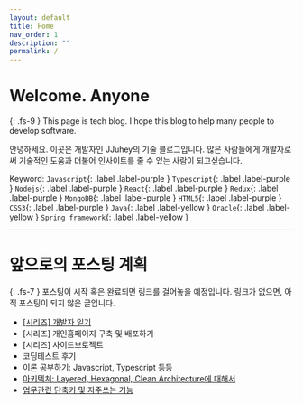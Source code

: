 ```yaml
---
layout: default
title: Home
nav_order: 1
description: ""
permalink: /
---
```


# Welcome. Anyone
{: .fs-9 }
This page is tech blog. I hope this blog to help many people to develop software.

안녕하세요. 이곳은 개발자인 JJuhey의 기술 블로그입니다. 많은 사람들에게 개발자로써 기술적인 도움과 더불어 인사이트를 줄 수 있는 사람이 되고싶습니다.

Keyword: `Javascript`{: .label .label-purple } `Typescript`{: .label .label-purple } `Nodejs`{: .label .label-purple } `React`{: .label .label-purple } `Redux`{: .label .label-purple } `MongoDB`{: .label .label-purple } `HTML5`{: .label .label-purple } `CSS3`{: .label .label-purple } `Java`{: .label .label-yellow } `Oracle`{: .label .label-yellow } `Spring framework`{: .label .label-yellow }


<!-- [GitHub](https://github.com/jjuhey){: .btn .btn-primary .fs-5 .mb-4 .mb-md-0 .mr-2 }
[Youtube](https://www.youtube.com/channel/UCATCOo6KRY3x6bna6z6P9dA){: .btn .fs-5 .mb-4 .mb-md-0 } -->
* * *

# **앞으로의 포스팅 계획**
{: .fs-7 }
포스팅이 시작 혹은 완료되면 링크를 걸어놓을 예정입니다. 링크가 없으면, 아직 포스팅이 되지 않은 글입니다.
* [[시리즈] 개발자 일기](docs/developer-diary)
* [시리즈] 개인홈페이지 구축 및 배포하기
* [시리즈] 사이드브로젝트
* 코딩테스트 후기
* 이론 공부하기: Javascript, Typescript 등등
* [아키텍쳐: Layered, Hexagonal, Clean Architecture에 대해서](docs/architectures)
* [업무관련 단축키 및 자주쓰는 기능](docs/shortcuts)